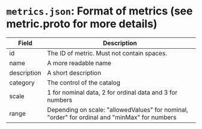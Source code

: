 # `metrics.json`: Format of metrics (see metric.proto for more details)
| Field | Description |
| ----------- | ----------------- |
| id   | The ID of metric. Must not contain spaces.  |
| name     | A more readable name    |
| description  | A short description |
| category  | The control of the catalog |
| scale  | 1 for nominal data, 2 for ordinal data and 3 for numbers |
| range | Depending on scale: "allowedValues" for nominal, "order" for ordinal and "minMax" for numbers|